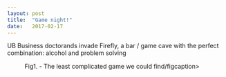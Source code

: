 ```yaml
---
layout: post
title:  "Game night!"
date:   2017-02-17
---
```


<p class="intro"><span class="dropcap">U</span>B Business doctorands invade Firefly, a bar / game cave with the perfect combination: alcohol and problem solving</p>

<figure>
	<img src="{{ '/assets/img/game_night1.jpg' | prepend: site.baseurl }}" alt=""> 
	<figcaption>Fig1. - The least complicated game we could find/figcaption>
</figure>
